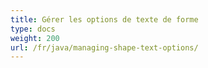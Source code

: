 ```yaml
---
title: Gérer les options de texte de forme
type: docs
weight: 200
url: /fr/java/managing-shape-text-options/
---
```

